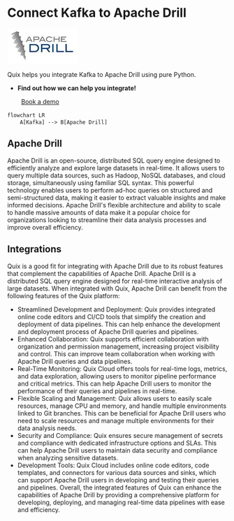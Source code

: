 # Connect Kafka to Apache Drill

![](./images/logo_1.jpg)

Quix helps you integrate Kafka to Apache Drill using pure Python.

<div class="grid cards blog-grid-card" markdown>

- __Find out how we can help you integrate!__

    <a class="md-button md-button--primary" href="https://share.hsforms.com/1iW0TmZzKQMChk0lxd_tGiw4yjw2?__hstc=175542013.2303933fbd746c0ac86d9ccbe9bc9100.1728383268831.1729603416735.1729620918855.31&__hssc=175542013.1.1729620918855&__hsfp=2132701734" target="_blank" style="margin:.5rem;">Book a demo</a>

</div>

```mermaid
flowchart LR
    A[Kafka] --> B[Apache Drill]
```

## Apache Drill

Apache Drill is an open-source, distributed SQL query engine designed to efficiently analyze and explore large datasets in real-time. It allows users to query multiple data sources, such as Hadoop, NoSQL databases, and cloud storage, simultaneously using familiar SQL syntax. This powerful technology enables users to perform ad-hoc queries on structured and semi-structured data, making it easier to extract valuable insights and make informed decisions. Apache Drill's flexible architecture and ability to scale to handle massive amounts of data make it a popular choice for organizations looking to streamline their data analysis processes and improve overall efficiency.

## Integrations

Quix is a good fit for integrating with Apache Drill due to its robust features that complement the capabilities of Apache Drill. Apache Drill is a distributed SQL query engine designed for real-time interactive analysis of large datasets. When integrated with Quix, Apache Drill can benefit from the following features of the Quix platform:
- Streamlined Development and Deployment: Quix provides integrated online code editors and CI/CD tools that simplify the creation and deployment of data pipelines. This can help enhance the development and deployment process of Apache Drill queries and pipelines.
- Enhanced Collaboration: Quix supports efficient collaboration with organization and permission management, increasing project visibility and control. This can improve team collaboration when working with Apache Drill queries and data pipelines.
- Real-Time Monitoring: Quix Cloud offers tools for real-time logs, metrics, and data exploration, allowing users to monitor pipeline performance and critical metrics. This can help Apache Drill users to monitor the performance of their queries and pipelines in real-time.
- Flexible Scaling and Management: Quix allows users to easily scale resources, manage CPU and memory, and handle multiple environments linked to Git branches. This can be beneficial for Apache Drill users who need to scale resources and manage multiple environments for their data analysis needs.
- Security and Compliance: Quix ensures secure management of secrets and compliance with dedicated infrastructure options and SLAs. This can help Apache Drill users to maintain data security and compliance when analyzing sensitive datasets.
- Development Tools: Quix Cloud includes online code editors, code templates, and connectors for various data sources and sinks, which can support Apache Drill users in developing and testing their queries and pipelines.
Overall, the integrated features of Quix can enhance the capabilities of Apache Drill by providing a comprehensive platform for developing, deploying, and managing real-time data pipelines with ease and efficiency.

